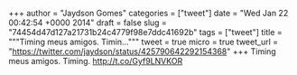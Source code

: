 
+++
author = "Jaydson Gomes"
categories = ["tweet"]
date = "Wed Jan 22 00:42:54 +0000 2014"
draft = false
slug = "74454d47d127a21731b24c4779f98e7ddc41692b"
tags = ["tweet"]
title = """Timing meus amigos. Timin..."""
tweet = true
micro = true
tweet_url = "https://twitter.com/jaydson/status/425790642292154368"
+++
Timing meus amigos. Timing. http://t.co/Gyf9LNVKOR
